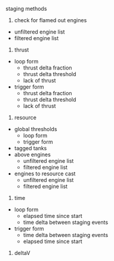 staging methods

1. check for flamed out engines
  - unfiltered engine list
  - filtered engine list
1. thrust
  - loop form
    - thrust delta fraction
    - thrust delta threshold
    - lack of thrust
  - trigger form
    - thrust delta fraction
    - thrust delta threshold
    - lack of thrust
1. resource
  - global thresholds
    -  loop form
    - trigger form
  - tagged tanks
  - above engines
    - unfiltered engine list
    - filtered engine list
  - engines to resource cast
    - unfiltered engine list
    - filtered engine list
1. time
  - loop form
    - elapsed time since start
    - time delta between staging events
  - trigger form
    - time delta between staging events
    - elapsed time since start
1. deltaV